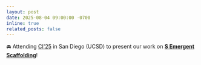 ```yaml
---
layout: post
date: 2025-08-04 09:00:00 -0700
inline: true
related_posts: false
---
```


:oncoming_automobile: Attending [CI'25](https://ci.acm.org/2025/) in San Diego (UCSD) to present our work on [**S Emergent Scaffolding**](https://dl.acm.org/doi/10.1145/3715928.3737478)!